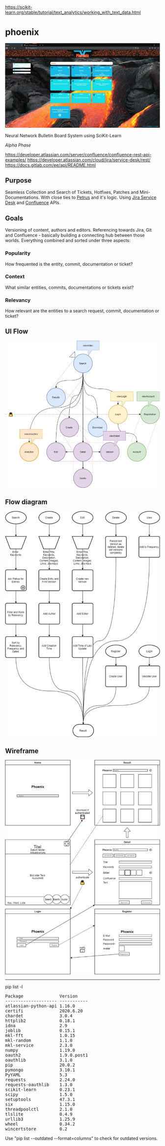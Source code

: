 https://scikit-learn.org/stable/tutorial/text_analytics/working_with_text_data.html

# phoenix

![Screenshot](src/screenshot.png "Phoenix Screenshot")

Neural Network Bulletin Board System using SciKit-Learn

_Alpha Phase_

https://developer.atlassian.com/server/confluence/confluence-rest-api-examples/
https://developer.atlassian.com/cloud/jira/service-desk/rest/
https://docs.gitlab.com/ee/api/README.html

## Purpose

Seamless Collection and Search of Tickets, Hotfixes, Patches and Mini-Documentations. With close ties to [Petrus](https://github.com/Skadisson/petrus) and it's logic. Using [Jira Service Desk](https://docs.atlassian.com/jira-servicedesk/REST/3.9.1/) and [Confluence](https://docs.atlassian.com/ConfluenceServer/rest/7.0.3/) APIs.

## Goals

Versioning of content, authors and editors. Referencing towards Jira, Git and Confluence - basically building a connecting hub between those worlds. Everything combined and sorted under three aspects: 

### Popularity

How frequented is the entity, commit, documentation or ticket?

### Context 

What similar entities, commits, documentations or tickets exist?

### Relevancy

How relevant are the entities to a search request, commit, documentation or ticket?

## UI Flow

![alt text](src/ui_flow.png "UI Flow")

## Flow diagram

![alt text](src/flow_diagram.png "Flow Diagram")

## Wireframe

![alt text](src/wireframe.png "Wireframe")


___

pip list -l
<pre>
Package              Version
-------------------- -----------
atlassian-python-api 1.16.0
certifi              2020.6.20
chardet              3.0.4
httplib2             0.18.1
idna                 2.9
joblib               0.15.1
mkl-fft              1.0.15
mkl-random           1.1.0
mkl-service          2.3.0
numpy                1.19.0
oauth2               1.9.0.post1
oauthlib             3.1.0
pip                  20.0.2
pymongo              3.10.1
PyYAML               5.3
requests             2.24.0
requests-oauthlib    1.3.0
scikit-learn         0.23.1
scipy                1.5.0
setuptools           47.3.1
six                  1.15.0
threadpoolctl        2.1.0
tlslite              0.4.9
urllib3              1.25.9
wheel                0.34.2
wincertstore         0.2
</pre>

Use "pip list --outdated --format=columns" to check for outdated versions.
